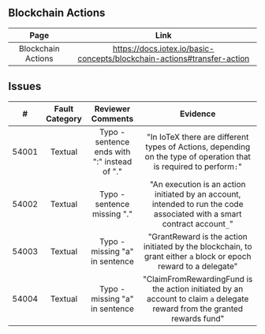 
## Blockchain Actions
| Page        | Link           |
| :-------------: | :-------------:  | 
| Blockchain Actions | https://docs.iotex.io/basic-concepts/blockchain-actions#transfer-action|


## Issues
| #   | Fault Category | Reviewer Comments | Evidence |
| :--: | :--: | :--: | :--: |
| 54001 | Textual | Typo - sentence ends with ":" instead of "." | "In IoTeX there are different types of Actions, depending on the type of operation that is required to perform`:`" |
| 54002 | Textual | Typo - sentence missing "." | "An execution is an action initiated by an account, intended to run the code associated with a smart contract account`_`" |
| 54003 | Textual | Typo - missing "a" in sentence | "GrantReward is the action initiated by the blockchain, to grant either `a` block or epoch reward to a delegate" |
| 54004 | Textual | Typo - missing "a" in sentence | "ClaimFromRewardingFund is the action initiated by an account to claim `a` delegate reward from the granted rewards fund" |
